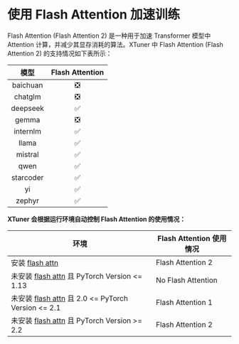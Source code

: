 # 使用 Flash Attention 加速训练

Flash Attention (Flash Attention 2) 是一种用于加速 Transformer 模型中 Attention 计算，并减少其显存消耗的算法。XTuner 中 Flash Attention (Flash Attention 2) 的支持情况如下表所示：

|   模型    |        Flash Attention        |
| :-------: | :---------------------------: |
| baichuan  | :negative_squared_cross_mark: |
|  chatglm  | :negative_squared_cross_mark: |
| deepseek  |      :white_check_mark:       |
|   gemma   | :negative_squared_cross_mark: |
| internlm  |      :white_check_mark:       |
|   llama   |      :white_check_mark:       |
|  mistral  |      :white_check_mark:       |
|   qwen    |      :white_check_mark:       |
| starcoder |      :white_check_mark:       |
|    yi     |      :white_check_mark:       |
|  zephyr   |      :white_check_mark:       |

**XTuner 会根据运行环境自动控制 Flash Attention 的使用情况：**

| 环境                                                                                                 | Flash Attention 使用情况 |
| ---------------------------------------------------------------------------------------------------- | ------------------------ |
| 安装 [flash attn](https://github.com/Dao-AILab/flash-attention)                                      | Flash Attention 2        |
| 未安装 [flash attn](https://github.com/Dao-AILab/flash-attention) 且 PyTorch Version \<= 1.13        | No Flash Attention       |
| 未安装 [flash attn](https://github.com/Dao-AILab/flash-attention) 且 2.0 \<= PyTorch Version \<= 2.1 | Flash Attention 1        |
| 未安装 [flash attn](https://github.com/Dao-AILab/flash-attention) 且 PyTorch Version >= 2.2          | Flash Attention 2        |
